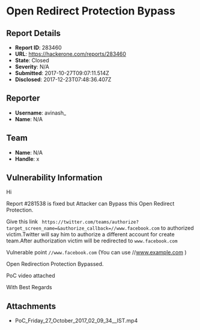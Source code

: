# Open Redirect Protection Bypass

## Report Details
- **Report ID**: 283460
- **URL**: https://hackerone.com/reports/283460
- **State**: Closed
- **Severity**: N/A
- **Submitted**: 2017-10-27T09:07:11.514Z
- **Disclosed**: 2017-12-23T07:48:36.407Z

## Reporter
- **Username**: avinash_
- **Name**: N/A

## Team
- **Name**: N/A
- **Handle**: x

## Vulnerability Information
Hi

Report #281538 is fixed but Attacker can Bypass this Open Redirect Protection.

Give this link ``` https://twitter.com/teams/authorize?target_screen_name=&authorize_callback=//www.facebook.com``` to authorized victim.Twitter will say him to authorize a different account for create team.After authorization victim will be redirected to ```www.facebook.com```

Vulnerable point ```//www.facebook.com``` (You can use //www.example.com )

Open Redirection Protection Bypassed.

PoC video attached

With Best Regards

## Attachments
- PoC_Friday_27_October_2017_02_09_34__IST.mp4
